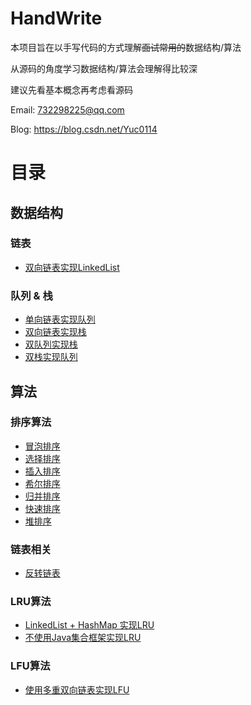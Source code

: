# HandWrite
本项目旨在以手写代码的方式理解~~面试常用的~~数据结构/算法

从源码的角度学习数据结构/算法会理解得比较深

建议先看基本概念再考虑看源码

Email: 732298225@qq.com

Blog: https://blog.csdn.net/Yuc0114

# 目录

## 数据结构

### 链表
 - [双向链表实现LinkedList](https://github.com/Cyxxxxx/HandWrite/blob/master/src/data_structure/list/LinkedList.java)
 
### 队列 & 栈
 - [单向链表实现队列](https://github.com/Cyxxxxx/HandWrite/blob/master/src/data_structure/queue/LinkedQueue.java)
 - [双向链表实现栈](https://github.com/Cyxxxxx/HandWrite/blob/master/src/data_structure/stack/LinkedStack.java)
 - [双队列实现栈](https://github.com/Cyxxxxx/HandWrite/blob/master/src/data_structure/stack/QueueImplStack.java)
 - [双栈实现队列](https://github.com/Cyxxxxx/HandWrite/blob/master/src/data_structure/queue/StackImplQueue.java)

## 算法
### 排序算法
 - [冒泡排序](https://github.com/Cyxxxxx/HandWrite/blob/master/src/algorithm/sort/Bubble.java)
 - [选择排序](https://github.com/Cyxxxxx/HandWrite/blob/master/src/algorithm/sort/Selection.java)
 - [插入排序](https://github.com/Cyxxxxx/HandWrite/blob/master/src/algorithm/sort/Insert.java)
 - [希尔排序](https://github.com/Cyxxxxx/HandWrite/blob/master/src/algorithm/sort/Shell.java)
 - [归并排序](https://github.com/Cyxxxxx/HandWrite/blob/master/src/algorithm/sort/Merge.java)
 - [快速排序](https://github.com/Cyxxxxx/HandWrite/blob/master/src/algorithm/sort/Quick.java)
 - [堆排序](https://github.com/Cyxxxxx/HandWrite/blob/master/src/algorithm/sort/Heap.java)
### 链表相关
 - [反转链表](https://github.com/Cyxxxxx/HandWrite/tree/master/src/algorithm/linked_list/reverse)

### LRU算法
 - [LinkedList + HashMap 实现LRU](https://github.com/Cyxxxxx/HandWrite/blob/master/src/algorithm/lru/LRU.java)
 - [不使用Java集合框架实现LRU](https://github.com/Cyxxxxx/HandWrite/blob/master/src/algorithm/lru/PureLRU.java)
 
### LFU算法
 - [使用多重双向链表实现LFU](https://github.com/Cyxxxxx/HandWrite/blob/master/src/algorithm/lfu/MultiLinkedListLFU.java)


